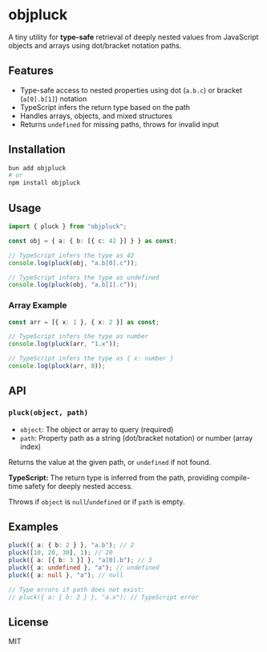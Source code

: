 # objpluck

A tiny utility for **type-safe** retrieval of deeply nested values from JavaScript objects and arrays using dot/bracket notation paths.

## Features

-   Type-safe access to nested properties using dot (`a.b.c`) or bracket (`a[0].b[1]`) notation
-   TypeScript infers the return type based on the path
-   Handles arrays, objects, and mixed structures
-   Returns `undefined` for missing paths, throws for invalid input

## Installation

```bash
bun add objpluck
# or
npm install objpluck
```

## Usage

```typescript
import { pluck } from "objpluck";

const obj = { a: { b: [{ c: 42 }] } } as const;

// TypeScript infers the type as 42
console.log(pluck(obj, "a.b[0].c"));

// TypeScript infers the type as undefined
console.log(pluck(obj, "a.b[1].c"));
```

### Array Example

```typescript
const arr = [{ x: 1 }, { x: 2 }] as const;

// TypeScript infers the type as number
console.log(pluck(arr, "1.x"));

// TypeScript infers the type as { x: number }
console.log(pluck(arr, 0));
```

## API

### `pluck(object, path)`

-   `object`: The object or array to query (required)
-   `path`: Property path as a string (dot/bracket notation) or number (array index)

Returns the value at the given path, or `undefined` if not found.

**TypeScript:** The return type is inferred from the path, providing compile-time safety for deeply nested access.

Throws if `object` is `null`/`undefined` or if `path` is empty.

## Examples

```typescript
pluck({ a: { b: 2 } }, "a.b"); // 2
pluck([10, 20, 30], 1); // 20
pluck({ a: [{ b: 3 }] }, "a[0].b"); // 3
pluck({ a: undefined }, "a"); // undefined
pluck({ a: null }, "a"); // null

// Type errors if path does not exist:
// pluck({ a: { b: 2 } }, "a.x"); // TypeScript error
```

## License

MIT

